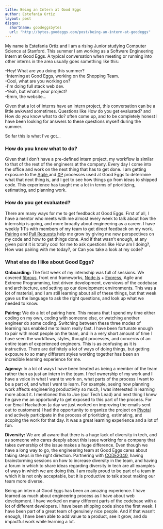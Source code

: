 ```yaml
---
title: Being an Intern at Good Eggs
author: Estefania Ortiz
layout: post
disqus:
  shortname: goodeggsbytes
  url: "http://bytes.goodeggs.com/post/being-an-intern-at-goodeggs"
---
```


My name is Estefania Ortiz and I am a rising Junior studying Computer Science at Stanford. This summer I am working as a Software Engineering Intern at Good Eggs. A typical conversation when meeting or running into other interns in the area usually goes something like this: 

-Hey! What are you doing this summer? <br>
-Interning at Good Eggs, working on the Shopping Team. <br>
-Cool, what are you working on? <br>
-I'm doing full stack web dev. <br>
-Yeah, but what’s your project? <br>
-Emm, the website...<br>

Given that a lot of interns have an intern project, this conversation can be a little awkward sometimes. Questions like How do you get evaluated? and How do you know what to do? often come up, and to be completely honest I have been looking for answers to these questions myself during the summer. 

So far this is what I've got...

<!-- more -->

<h3>How do you know what to do?</h3>

Given that I don't have a pre-defined intern project, my workflow is similar to that of the rest of the engineers at the company. Every day I come into the office and work on the next thing that has to get done. I am getting exposure to the <a href='http://agilemethodology.org/'>Agile </a> and <a href='http://xprogramming.com/what-is-extreme-programming/'>XP</a> processes used at Good Eggs to determine what that next thing is, and I get to see how things go from ideas to shipped code. This experience has taught me a lot in terms of prioritizing, estimating, and planning work.

<h3>How do you get evaluated?</h3>

There are many ways for me to get feedback at Good Eggs. First of all, I have a mentor who meets with me almost every week to talk about how the internship is going, and more broadly about engineering as a career. I have weekly 1:1's with members of my team to get direct feedback on my work. <a href='http://www.extremeprogramming.org/rules/pair.html'>Pairing</a> and <a href='http://oss-watch.ac.uk/resources/pullrequest'>Pull Requests </a>help me grow by giving me new perspectives on my code and how to get things done. And if that wasn't enough, at any given point it is totally cool for me to ask questions like How am I doing?, How was pairing with me today?, or Can you take a look at my code?

<h3>What else do I like about Good Eggs?</h3>

<b>Onboarding:</b>
The first week of my internship was full of sessions. We covered <a href='https://github.com/goodeggs/fibrous'>fibrous</a>, front end frameworks, <a href='http://nodejs.org/'> Node.js</a> + <a href='http://expressjs.com/'>Express</a>, Agile and Extreme Programming, test driven development, overviews of the codebase and architecture, and setting up our development environments. This was a lot of material, and I am still learning about all of these things, but that week gave us the language to ask the right questions, and look up what we needed to know.

<b>Pairing:</b>
We do a lot of pairing here. This means that I spend my time either coding on my own, coding with someone else, or watching another engineer do some coding. Switching between these three modes of learning has enabled me to learn really fast. I have been fortunate enough to pair with most people on the team, and in a very short amount of time I have seen the workflows, styles, thought processes, and concerns of an entire team of experienced engineers. This is as confusing as it is instructive. There are definitely a lot of ways of doing things, but getting exposure to so many different styles working together has been an incredible learning experience for me. 

<b>Agency:</b>
In a lot of ways I have been treated as being a member of the team rather than as just an intern in the team. I feel ownership of my work and I have a voice in what I want to work on, what parts of the process I want to be a part of, and what I want to learn. For example, seeing how planning work affects engineering productivity so much, I was interested in learning more about it. I mentioned this to Joe (our Tech Lead) and next thing I knew he gave me an opportunity to get exposed to this part of the process. For our Email Hackathon (a day we just worked on improving the emails sent out to customers) I had the opportunity to organize the project on <a href='https://www.pivotaltracker.com'>Pivotal</a> and actively participate in the process of prioritizing, estimating, and scoping the work for that day. It was a great learning experience and a lot of fun.

<b>Diversity:</b>
We are all aware that there is a huge lack of diversity in tech, and as someone who cares deeply about this issue working for a company that takes ownership of the issue makes a huge difference. Even though we have a long way to go, the engineering team at Good Eggs cares about taking steps in the right direction. Partnering with <a href='http://code2040.org/'>CODE2040</a>, having brainstorming sessions on how to increase diversity in the team, and having a forum in which to share ideas regarding diversity in tech are all examples of ways in which we are doing this. I am really proud to be part of a team in which it is not only acceptable, but it is productive to talk about making our team more diverse.

Being an intern at Good Eggs has been an amazing experience. I have learned as much about engineering process as I have about web development. I have worked on many different parts of the codebase with a lot of different developers. I have been shipping code since the first week. I have been part of a great team of genuinely nice people. And if that wasn’t enough, I have been able to add value to a product, see it grow, and do impactful work while learning a lot. 
